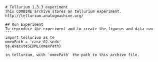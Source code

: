 
        # Tellurium 1.3.3 experiment
        This COMBINE archive stores an tellurium experiment.
        http://tellurium.analogmachine.org/

        ## Run Experiment
        To reproduce the experiment and to create the figures and data run
        ```
        import tellurium as te
        omexPath = 'case_02.sedx'
        te.executeSEDML(omexPath)
        ```
        in tellurium, with `omexPath` the path to this archive file.
        